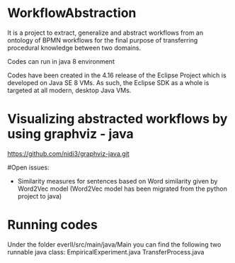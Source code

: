 # WorkflowAbstraction
It is a project to extract, generalize and abstract workflows from an ontology of BPMN workflows for the final purpose of transferring procedural knowledge between two domains.

Codes can run in java 8 environment

Codes have been created in the 4.16 release of the Eclipse Project which is developed on Java SE 8 VMs. As such, the Eclipse SDK as a whole is targeted at all modern, desktop Java VMs.

# Visualizing abstracted workflows by using graphviz - java 
https://github.com/nidi3/graphviz-java.git

#Open issues:
- Similarity measures for sentences based on Word similarity given by Word2Vec model (Word2Vec model has been migrated from the python project to java)

# Running codes
Under the folder everII/src/main/java/Main you can find the following two runnable java class:
EmpiricalExperiment.java
TransferProcess.java
